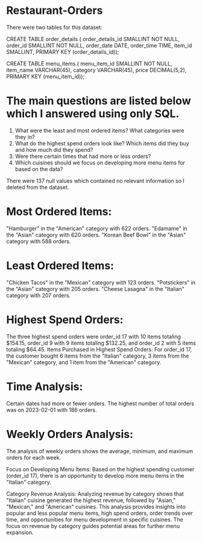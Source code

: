 # Restaurant-Orders
There were two tables for this dataset:

CREATE TABLE order_details (
  order_details_id SMALLINT NOT NULL,
  order_id SMALLINT NOT NULL,
  order_date DATE,
  order_time TIME,
  item_id SMALLINT,
  PRIMARY KEY (order_details_id));

CREATE TABLE menu_items (
  menu_item_id SMALLINT NOT NULL,
  item_name VARCHAR(45),
  category VARCHAR(45),
  price DECIMAL(5,2),
  PRIMARY KEY (menu_item_id));

# The main questions are listed below which I answered using only SQL.

1. What were the least and most ordered items? What categories were they in?
2. What do the highest spend orders look like? Which items did they buy and how much did they spend?
3. Were there certain times that had more or less orders?
4. Which cuisines should we focus on developing more menu items for based on the data?

There were 137 null values which contained no relevant information so I deleted from the dataset.


# Most Ordered Items:
"Hamburger" in the "American" category with 622 orders.
"Edamame" in the "Asian" category with 620 orders.
"Korean Beef Bowl" in the "Asian" category with 588 orders.

# Least Ordered Items:
"Chicken Tacos" in the "Mexican" category with 123 orders.
"Potstickers" in the "Asian" category with 205 orders.
"Cheese Lasagna" in the "Italian" category with 207 orders.

# Highest Spend Orders:
The three highest spend orders were order_id 17 with 10 items totaling $154.15, order_id 9 with 9 items totaling $132.25, and order_id 2 with 5 items totaling $64.45.
Items Purchased in Highest Spend Orders:
For order_id 17, the customer bought 6 items from the "Italian" category, 3 items from the "Mexican" category, and 1 item from the "American" category.

# Time Analysis:
Certain dates had more or fewer orders.
The highest number of total orders was on 2023-02-01 with 186 orders.

# Weekly Orders Analysis:
The analysis of weekly orders shows the average, minimum, and maximum orders for each week.

Focus on Developing Menu Items:
Based on the highest spending customer (order_id 17), there is an opportunity to develop more menu items in the "Italian" category.

Category Revenue Analysis:
Analyzing revenue by category shows that "Italian" cuisine generated the highest revenue, followed by "Asian," "Mexican," and "American" cuisines.
This analysis provides insights into popular and less popular menu items, high spend orders, order trends over time, and opportunities for menu development in specific cuisines. The focus on revenue by category guides potential areas for further menu expansion.
